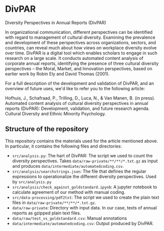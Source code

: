 # DivPAR
Diversity Perspectives in Annual Reports (DivPAR)

In organizational communication, different perspectives can be identified with regard to management of cultural diversity. Examining the prevalence and development of these perspectives across organizations, sectors, and countries, can reveal much about how views on workplace diversity evolve over time. DivPAR is a digital tool which enables scholars to engage in such research on a large scale. It conducts automated content analysis of corporate annual reports, identifying the presence of three cultural diversity perspectives – the Moral, Market, and Innovation perspectives, based on earlier work by Robin Ely and David Thomas (2001).

For a full description of the development and validation of DivPAR, and an overview of future uses, we'd like to refer you to the following article:

Hofhuis, J., Schafraad, P., Trilling, D., Luca, N., & Van Manen, B. (in press). Automated content analysis of cultural diversity perspectives in annual reports (DivPAR): Development, validation, and future research agenda. Cultural Diversity and Ethnic Minority Psychology.

## Structure of the repository

This repository contains the materials used for the article mentioned above. In particular, it contains the following files and directories:

- `src/analysis.py`: The hart of DivPAR: The script we used to count the diversity perspectives. Takes `data/raw-private/**/**/*.txt.gz` as input and produces `data/intermediate/automatedcoding.csv`.
- `src/analysis/searchstrings.json`: The file that defines the regular expressions to operationalize the different diversity perspectives. Used by `src/analysis.py`
- `src/analysis/check_against_goldstandard.ipynb`: A jupyter notebook to calculate agreement of our method with manual coding.
- `src/data-processing/pdf2txt`: The script we used to create the plain text files in `data/raw-private/**/**/*.txt.gz`.
- `data/raw-private`: Directory with input data. In our case, texts of annual reports as gzipped plain text files.
- `data/raw/test_vs_goldstandard.csv`: Manual annotations
- `data/intermediate/automatedcoding.csv`: Output produced by DivPAR.
